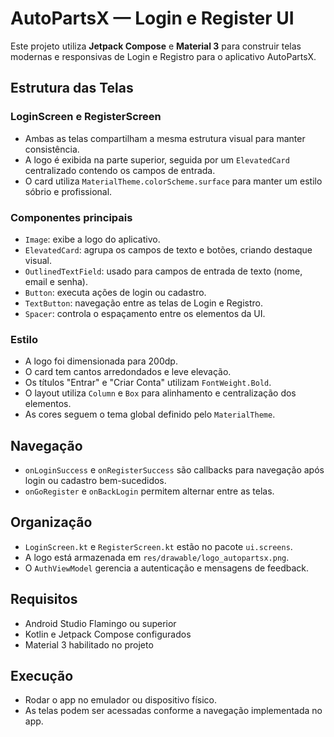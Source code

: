 # AutoPartsX — Login e Register UI

Este projeto utiliza **Jetpack Compose** e **Material 3** para construir telas modernas e responsivas de Login e Registro para o aplicativo AutoPartsX.

## Estrutura das Telas

### LoginScreen e RegisterScreen
- Ambas as telas compartilham a mesma estrutura visual para manter consistência.
- A logo é exibida na parte superior, seguida por um `ElevatedCard` centralizado contendo os campos de entrada.
- O card utiliza `MaterialTheme.colorScheme.surface` para manter um estilo sóbrio e profissional.

### Componentes principais
- `Image`: exibe a logo do aplicativo.
- `ElevatedCard`: agrupa os campos de texto e botões, criando destaque visual.
- `OutlinedTextField`: usado para campos de entrada de texto (nome, email e senha).
- `Button`: executa ações de login ou cadastro.
- `TextButton`: navegação entre as telas de Login e Registro.
- `Spacer`: controla o espaçamento entre os elementos da UI.

### Estilo
- A logo foi dimensionada para 200dp.
- O card tem cantos arredondados e leve elevação.
- Os títulos "Entrar" e "Criar Conta" utilizam `FontWeight.Bold`.
- O layout utiliza `Column` e `Box` para alinhamento e centralização dos elementos.
- As cores seguem o tema global definido pelo `MaterialTheme`.

## Navegação
- `onLoginSuccess` e `onRegisterSuccess` são callbacks para navegação após login ou cadastro bem-sucedidos.
- `onGoRegister` e `onBackLogin` permitem alternar entre as telas.

## Organização
- `LoginScreen.kt` e `RegisterScreen.kt` estão no pacote `ui.screens`.
- A logo está armazenada em `res/drawable/logo_autopartsx.png`.
- O `AuthViewModel` gerencia a autenticação e mensagens de feedback.

## Requisitos
- Android Studio Flamingo ou superior
- Kotlin e Jetpack Compose configurados
- Material 3 habilitado no projeto

## Execução
- Rodar o app no emulador ou dispositivo físico.
- As telas podem ser acessadas conforme a navegação implementada no app.
